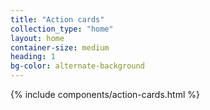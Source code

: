 ```yaml
---
title: "Action cards"
collection_type: "home"
layout: home
container-size: medium
heading: 1
bg-color: alternate-background
---
```


{% include components/action-cards.html %}
